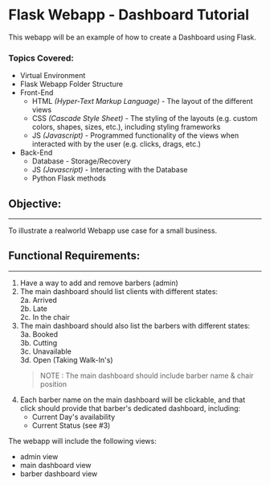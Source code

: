 # Flask Webapp - Dashboard Tutorial
This webapp will be an example of how to create a Dashboard using Flask. 

### Topics Covered:   
* Virtual Environment
* Flask Webapp Folder Structure
* Front-End   
    * HTML _(Hyper-Text Markup Language)_ - The layout of the different views
    * CSS _(Cascade Style Sheet)_ - The styling of the layouts (e.g. custom colors, shapes, sizes, etc.), including styling frameworks
    * JS _(Javascript)_ - Programmed functionality of the views when interacted with by the user (e.g. clicks, drags, etc.)
* Back-End
    * Database - Storage/Recovery
    * JS _(Javascript)_ - Interacting with the Database
    * Python Flask methods 

## Objective:   
___
To illustrate a realworld Webapp use case for a small business.

## Functional Requirements:
___
1. Have a way to add and remove barbers (admin)
2. The main dashboard should list clients with different states:   
   2a. Arrived   
   2b. Late   
   2c. In the chair
3. The main dashboard should also list the barbers with different states:   
   3a. Booked   
   3b. Cutting   
   3c. Unavailable   
   3d. Open (Taking Walk-In's)   
   > NOTE : The main dashboard should include barber name & chair position
4. Each barber name on the main dashboard will be clickable, and that click
   should provide that barber's dedicated dashboard, including:   
   * Current Day's availability
   * Current Status (see #3)

The webapp will include the following views:   
* admin view
* main dashboard view
* barber dashboard view

